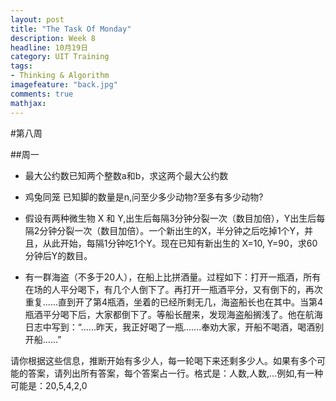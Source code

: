 ```yaml
---
layout: post
title: "The Task Of Monday"
description: Week 8
headline: 10月19日
category: UIT Training
tags:  
- Thinking & Algorithm
imagefeature: "back.jpg"
comments: true
mathjax: 
---
```


#第八周

##周一

* 最大公约数已知两个整数a和b，求这两个最大公约数

* 鸡兔同笼 
已知脚的数量是n,问至少多少动物?至多有多少动物? 

* 假设有两种微生物 X 和 Y,出生后每隔3分钟分裂一次（数目加倍），Y出生后每隔2分钟分裂一次（数目加倍）。一个新出生的X，半分钟之后吃掉1个Y，并且，从此开始，每隔1分钟吃1个Y。现在已知有新出生的 X=10, Y=90，求60分钟后Y的数目。


* 有一群海盗（不多于20人），在船上比拼酒量。过程如下：打开一瓶酒，所有在场的人平分喝下，有几个人倒下了。再打开一瓶酒平分，又有倒下的，再次重复......直到开了第4瓶酒，坐着的已经所剩无几，海盗船长也在其中。当第4瓶酒平分喝下后，大家都倒下了。等船长醒来，发现海盗船搁浅了。他在航海日志中写到：“......昨天，我正好喝了一瓶.......奉劝大家，开船不喝酒，喝酒别开船......”


请你根据这些信息，推断开始有多少人，每一轮喝下来还剩多少人。如果有多个可能的答案，请列出所有答案，每个答案占一行。格式是：人数,人数,...例如,有一种可能是：20,5,4,2,0 
